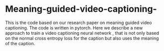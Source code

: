 # Meaning-guided-video-captioning-
This is the code based on our research paper on meaning guided video captioning. The code is written in pytorch.
Here we describe a new approach to train a video captioning neural network , that is not only based on the normal cross entropy loss for the caption but also uses the meaning of the caption.
